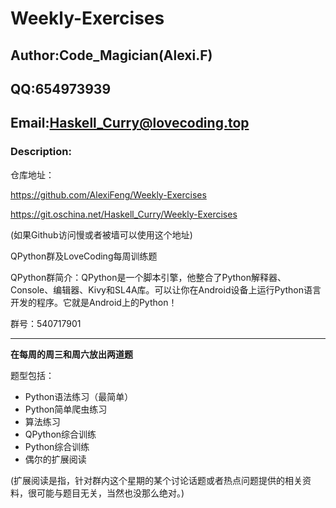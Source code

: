 # Weekly-Exercises

## Author:Code_Magician(Alexi.F) 

## QQ:654973939
## Email:Haskell_Curry@lovecoding.top

### Description:

仓库地址：

https://github.com/AlexiFeng/Weekly-Exercises

https://git.oschina.net/Haskell_Curry/Weekly-Exercises

(如果Github访问慢或者被墙可以使用这个地址)

QPython群及LoveCoding每周训练题

QPython群简介：QPython是一个脚本引擎，他整合了Python解释器、Console、编辑器、Kivy和SL4A库。可以让你在Android设备上运行Python语言开发的程序。它就是Android上的Python！

群号：540717901

---

**在每周的周三和周六放出两道题**

题型包括：

+ Python语法练习（最简单）
+ Python简单爬虫练习
+ 算法练习
+ QPython综合训练
+ Python综合训练
+ 偶尔的扩展阅读

(扩展阅读是指，针对群内这个星期的某个讨论话题或者热点问题提供的相关资料，很可能与题目无关，当然也没那么绝对。)





